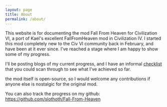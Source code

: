 ```yaml
---
layout: page
title: About
permalink: /about/
---
```


This website is for documenting the mod Fall From Heaven for Civilization VI, a port of Kael's excellent FallFromHeaven mod in Civilization IV. I started this mod completely new to the Civ VI community back in February, and have been at it ever since. I've reached a stage where I am happy to show some of my progress.

I'll be posting blogs of my current progress, and I have an informal [checklist](https://slothoth.github.io/Fall-From-Heaven/progress) that you could scan through to see what I've achieved so far.

the mod itself is open-source, so I would welcome any contributions if anyone else is nostalgic for the original mod.

You can also track the progress on my github: https://github.com/slothoth/Fall-From-Heaven
